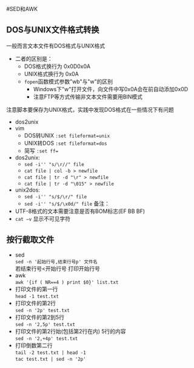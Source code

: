 #SED和AWK

## DOS与UNIX文件格式转换

一般而言文本文件有DOS格式与UNIX格式
   * 二者的区别是：
      * DOS格式换行为 0x0D0x0A
      * UNIX格式换行为 0x0A
      * `fopen`函数模式参数"wb"与"w"的区别
         * Windows下"w"打开文件，向文件中写0x0A会在前自动添加0x0D
         * 注意FTP等方式传输非文本文件需要用BIN模式

注意脚本要保存为UNIX格式，实践中发现DOS格式在一些情况下有问题
   * dos2unix
   * vim 
      * DOS转UNIX `:set fileformat=unix`
      * UNIX转DOS `:set fileformat=dos`
      * 简写 `:set ff=`
   * dos2unix: 
      * `sed -i'' "s/\r//" file` 
      * `cat file | col -b > newfile` 
      * `cat file | tr -d "\r" > newfile` 
      * `cat file | tr -d "\015" > newfile` 
   * unix2dos: 
     * `sed -i'' "s/$/\r/" file` 
     * `sed -i'' "s/$/\x0d/" file`
备注：
   * UTF-8格式的文本需要注意是否有BOM标志(EF BB BF)
   * `cat –v` 显示不可见字符

## 按行截取文件
   * sed   
   `sed -n '起始行号,结束行号p' 文件名`   
   若结束行号<开始行号 打印开始行号
   * awk   
   `awk '{if ( NR==4 ) print $0}' list.txt`
   * 打印文件的第一行  
   `head -1 test.txt`
   * 打印文件的第2行  
   `sed -n '2p' test.txt`
   * 打印文件的第2到5行  
   `sed -n '2,5p' test.txt`
   * 打印文件的第2行始(包括第2行在内) 5行的内容  
   `sed -n '2,+4p' test.txt`
   * 打印倒数第二行  
   `tail -2 test.txt | head -1`  
   `tac test.txt | sed -n '2p'`  

